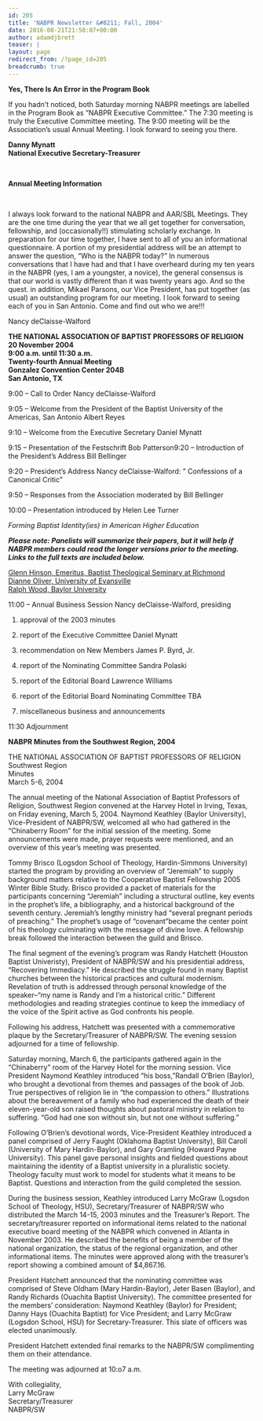 ```yaml
---
id: 205
title: 'NABPR Newsletter &#8211; Fall, 2004'
date: 2016-08-21T21:50:07+00:00
author: adamdjbrett
teaser: |
layout: page
redirect_from: /?page_id=205
breadcrumb: true
---
```

**Yes, There Is An Error in the Program Book**

If you hadn&#8217;t noticed, both Saturday morning NABPR meetings are labelled in the Program Book as &#8220;NABPR Executive Committee.&#8221; The 7:30 meeting is truly the Executive Committee meeting. The 9:00 meeting will be the Association&#8217;s usual Annual Meeting. I look forward to seeing you there.

**Danny Mynatt  
National Executive Secretary-Treasurer**

&nbsp;

**Annual Meeting Information**

&nbsp;

I always look forward to the national NABPR and AAR/SBL Meetings. They are the one time during the year that we all get together for conversation, fellowship, and (occasionally!!) stimulating scholarly exchange. In preparation for our time together, I have sent to all of you an informational questionnaire. A portion of my presidential address will be an attempt to answer the question, &#8220;Who is the NABPR today?&#8221; In numerous conversations that I have had and that I have overheard during my ten years in the NABPR (yes, I am a youngster, a novice), the general consensus is that our world is vastly different than it was twenty years ago. And so the quest. in addition, Mikael Parsons, our Vice President, has put together (as usual) an outstanding program for our meeting. I look forward to seeing each of you in San Antonio. Come and find out who we are!!!

Nancy deClaisse-Walford

**THE NATIONAL ASSOCIATION OF BAPTIST PROFESSORS OF RELIGION  
20 November 2004  
9:00 a.m. until 11:30 a.m.  
Twenty-fourth Annual Meeting  
Gonzalez Convention Center 204B  
San Antonio, TX**

9:00 &#8211; Call to Order Nancy deClaisse-Walford

9:05 &#8211; Welcome from the President of the Baptist University of the Americas, San Antonio Albert Reyes

9:10 &#8211; Welcome from the Executive Secretary Daniel Mynatt

9:15 &#8211; Presentation of the Festschrift Bob Patterson9:20 &#8211; Introduction of the President&#8217;s Address Bill Bellinger

9:20 &#8211; President&#8217;s Address Nancy deClaisse-Walford: &#8221; Confessions of a Canonical Critic”

9:50 &#8211; Responses from the Association moderated by Bill Bellinger

10:00 &#8211; Presentation introduced by Helen Lee Turner

_Forming Baptist Identity(ies) in American Higher Education_

**_Please note: Panelists will summarize their papers, but it will help if NABPR members could read the longer versions prior to the meeting. Links to the full texts are included below._**

<a href="http://www.mercer.edu/nabpr/news/Hinson_baptist_identity.pdf" rel="nofollow">Glenn Hinson, Emeritus, Baptist Theological Seminary at Richmond</a>  
<a href="http://www.mercer.edu/nabpr/news/nabpr%20oliver%20--%20dissent%20and%20fidelity%20in%20higher%20education.pdf" rel="nofollow">Dianne Oliver, University of Evansville</a>  
<a href="http://www.mercer.edu/nabpr/news/wood_alternate_vision.pdf" rel="nofollow">Ralph Wood, Baylor University</a>

11:00 &#8211; Annual Business Session Nancy deClaisse-Walford, presiding

  1. approval of the 2003 minutes</p>
  2. report of the Executive Committee Daniel Mynatt

  3. recommendation on New Members James P. Byrd, Jr.

  4. report of the Nominating Committee Sandra Polaski

  5. report of the Editorial Board Lawrence Williams

  6. report of the Editorial Board Nominating Committee TBA

  7. miscellaneous business and announcements

11:30 Adjournment

**NABPR Minutes from the Southwest Region, 2004**

THE NATIONAL ASSOCIATION OF BAPTIST PROFESSORS OF RELIGION  
Southwest Region  
Minutes  
March 5-6, 2004

The annual meeting of the National Association of Baptist Professors of Religion, Southwest Region convened at the Harvey Hotel in Irving, Texas, on Friday evening, March 5, 2004. Naymond Keathley (Baylor University), Vice-President of NABPR/SW, welcomed all who had gathered in the &#8220;Chinaberry Room&#8221; for the initial session of the meeting. Some announcements were made, prayer requests were mentioned, and an overview of this year’s meeting was presented.

Tommy Brisco (Logsdon School of Theology, Hardin-Simmons University) started the program by providing an overview of “Jeremiah” to supply background matters relative to the Cooperative Baptist Fellowship 2005 Winter Bible Study. Brisco provided a packet of materials for the participants concerning “Jeremiah” including a structural outline, key events in the prophet’s life, a bibliography, and a historical background of the seventh century. Jeremiah’s lengthy ministry had “several pregnant periods of preaching.” The prophet’s usage of “covenant”became the center point of his theology culminating with the message of divine love. A fellowship break followed the interaction between the guild and Brisco.

The final segment of the evening’s program was Randy Hatchett (Houston Baptist Univeristy), President of NABPR/SW and his presidential address, “Recovering Immediacy.” He described the struggle found in many Baptist churches between the historical practices and cultural modernism. Revelation of truth is addressed through personal knowledge of the speaker–“my name is Randy and I’m a historical critic.” Different methodologies and reading strategies continue to keep the immediacy of the voice of the Spirit active as God confronts his people.

Following his address, Hatchett was presented with a commemorative plaque by the Secretary/Treasurer of NABPR/SW. The evening session adjourned for a time of fellowship.

Saturday morning, March 6, the participants gathered again in the &#8220;Chinaberry&#8221; room of the Harvey Hotel for the morning session. Vice President Naymond Keathley introduced “his boss,”Randall O’Brien (Baylor), who brought a devotional from themes and passages of the book of Job. True perspectives of religion lie in “the compassion to others.” Illustrations about the bereavement of a family who had experienced the death of their eleven-year-old son raised thoughts about pastoral ministry in relation to suffering. “God had one son without sin, but not one without suffering.”

Following O’Brien’s devotional words, Vice-President Keathley introduced a panel comprised of Jerry Faught (Oklahoma Baptist University), Bill Caroll (University of Mary Hardin-Baylor), and Gary Gramling (Howard Payne University). This panel gave personal insights and fielded questions about maintaining the identity of a Baptist university in a pluralistic society. Theology faculty must work to model for students what it means to be Baptist. Questions and interaction from the guild completed the session.

During the business session, Keathley introduced Larry McGraw (Logsdon School of Theology, HSU), Secretary/Treasurer of NABPR/SW who distributed the March 14-15, 2003 minutes and the Treasurer&#8217;s Report. The secretary/treasurer reported on informational items related to the national executive board meeting of the NABPR which convened in Atlanta in November 2003. He described the benefits of being a member of the national organization, the status of the regional organization, and other informational items. The minutes were approved along with the treasurer&#8217;s report showing a combined amount of $4,867.16.

President Hatchett announced that the nominating committee was comprised of Steve Oldham (Mary Hardin-Baylor), Jeter Basen (Baylor), and Randy Richards (Ouachita Baptist University). The committee presented for the members&#8217; consideration: Naymond Keathley (Baylor) for President; Danny Hays (Ouachita Baptist) for Vice President; and Larry McGraw (Logsdon School, HSU) for Secretary-Treasurer. This slate of officers was elected unanimously.

President Hatchett extended final remarks to the NABPR/SW complimenting them on their attendance.

The meeting was adjourned at 10:o7 a.m.

With collegiality,  
Larry McGraw  
Secretary/Treasurer  
NABPR/SW
